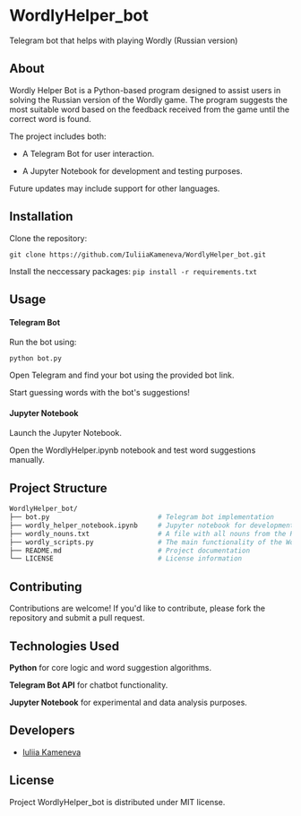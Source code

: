 # WordlyHelper_bot
Telegram bot that helps with playing Wordly (Russian version)

## About

Wordly Helper Bot is a Python-based program designed to assist users in solving the Russian version of the Wordly game. The program suggests the most suitable word based on the feedback received from the game until the correct word is found.

The project includes both:

- A Telegram Bot for user interaction.

- A Jupyter Notebook for development and testing purposes.

Future updates may include support for other languages.

## Installation

Clone the repository:

`git clone https://github.com/IuliiaKameneva/WordlyHelper_bot.git`

Install the neccessary packages:
`pip install -r requirements.txt`

## Usage

#### Telegram Bot

Run the bot using:

`python bot.py`

Open Telegram and find your bot using the provided bot link.

Start guessing words with the bot's suggestions!

#### Jupyter Notebook

Launch the Jupyter Notebook.

Open the WordlyHelper.ipynb notebook and test word suggestions manually.

## Project Structure
```bash
WordlyHelper_bot/
├── bot.py                           # Telegram bot implementation
├── wordly_helper_notebook.ipynb     # Jupyter notebook for development
├── wordly_nouns.txt                 # A file with all nouns from the Russian language that are 5 letters long
├── wordly_scripts.py                # The main functionality of the Wordly Helper.
├── README.md                        # Project documentation
└── LICENSE                          # License information
```
## Contributing

Contributions are welcome! If you'd like to contribute, please fork the repository and submit a pull request.

## Technologies Used

**Python** for core logic and word suggestion algorithms.

**Telegram Bot API** for chatbot functionality.

**Jupyter Notebook** for experimental and data analysis purposes.

## Developers

- [Iuliia Kameneva](https://github.com/Lastizia)

## License

Project WordlyHelper_bot is distributed under MIT license.
